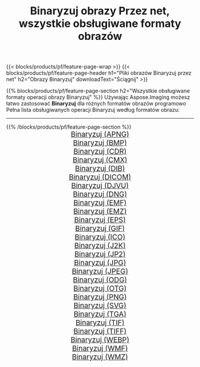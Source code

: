 ﻿---
title: Binaryzuj obrazy Przez net, wszystkie obsługiwane formaty obrazów 
weight: 3920
url: /pl/net/binarize 
lang: pl
langdirlevel: 2
locales: zh-hans,ja,it,ru,de,es,fr,nl,id,lt,pl,pt,vi,tr,ko,zh-hant,ar,hi,th,sv,cs,uk,he
description: Używając Aspose.Imaging możesz łatwo Binaryzuj obrazy Via net
---

{{< blocks/products/pf/feature-page-wrap >}}
{{< blocks/products/pf/feature-page-header h1="Pliki obrazów Binaryzuj przez net" h2="Obrazy Binaryzuj" downloadText="Ściągnij" >}}


{{% blocks/products/pf/feature-page-section  h2="Wszystkie obsługiwane formaty operacji obrazy Binaryzuj" %}}
Używając Aspose.Imaging możesz łatwo zastosować **Binaryzuj** dla różnych formatów obrazów programowo
<br/>
Pełna lista obsługiwanych operacji Binaryzuj według formatów obrazu:
<hr/>
{{% /blocks/products/pf/feature-page-section %}}
<div class="container-fluid productfamilypage bg-gray">
    <div class="convertypes bg-gray agp-content section">
        <div class="container">
		<div class="row other-converters" style="gap: 10px;font-size: 19px;text-align:center;">
		    <div class='col-md-2 other-converter remove-lp remove-rp'><a href="/imaging/pl/net/binarize/apng" style="padding:15px;">Binaryzuj (APNG)</a></div><div class='col-md-2 other-converter remove-lp remove-rp'><a href="/imaging/pl/net/binarize/bmp" style="padding:15px;">Binaryzuj (BMP)</a></div><div class='col-md-2 other-converter remove-lp remove-rp'><a href="/imaging/pl/net/binarize/cdr" style="padding:15px;">Binaryzuj (CDR)</a></div><div class='col-md-2 other-converter remove-lp remove-rp'><a href="/imaging/pl/net/binarize/cmx" style="padding:15px;">Binaryzuj (CMX)</a></div><div class='col-md-2 other-converter remove-lp remove-rp'><a href="/imaging/pl/net/binarize/dib" style="padding:15px;">Binaryzuj (DIB)</a></div><div class='col-md-2 other-converter remove-lp remove-rp'><a href="/imaging/pl/net/binarize/dicom" style="padding:15px;">Binaryzuj (DICOM)</a></div><div class='col-md-2 other-converter remove-lp remove-rp'><a href="/imaging/pl/net/binarize/djvu" style="padding:15px;">Binaryzuj (DJVU)</a></div><div class='col-md-2 other-converter remove-lp remove-rp'><a href="/imaging/pl/net/binarize/dng" style="padding:15px;">Binaryzuj (DNG)</a></div><div class='col-md-2 other-converter remove-lp remove-rp'><a href="/imaging/pl/net/binarize/emf" style="padding:15px;">Binaryzuj (EMF)</a></div><div class='col-md-2 other-converter remove-lp remove-rp'><a href="/imaging/pl/net/binarize/emz" style="padding:15px;">Binaryzuj (EMZ)</a></div><div class='col-md-2 other-converter remove-lp remove-rp'><a href="/imaging/pl/net/binarize/eps" style="padding:15px;">Binaryzuj (EPS)</a></div><div class='col-md-2 other-converter remove-lp remove-rp'><a href="/imaging/pl/net/binarize/gif" style="padding:15px;">Binaryzuj (GIF)</a></div><div class='col-md-2 other-converter remove-lp remove-rp'><a href="/imaging/pl/net/binarize/ico" style="padding:15px;">Binaryzuj (ICO)</a></div><div class='col-md-2 other-converter remove-lp remove-rp'><a href="/imaging/pl/net/binarize/j2k" style="padding:15px;">Binaryzuj (J2K)</a></div><div class='col-md-2 other-converter remove-lp remove-rp'><a href="/imaging/pl/net/binarize/jp2" style="padding:15px;">Binaryzuj (JP2)</a></div><div class='col-md-2 other-converter remove-lp remove-rp'><a href="/imaging/pl/net/binarize/jpg" style="padding:15px;">Binaryzuj (JPG)</a></div><div class='col-md-2 other-converter remove-lp remove-rp'><a href="/imaging/pl/net/binarize/jpeg" style="padding:15px;">Binaryzuj (JPEG)</a></div><div class='col-md-2 other-converter remove-lp remove-rp'><a href="/imaging/pl/net/binarize/odg" style="padding:15px;">Binaryzuj (ODG)</a></div><div class='col-md-2 other-converter remove-lp remove-rp'><a href="/imaging/pl/net/binarize/otg" style="padding:15px;">Binaryzuj (OTG)</a></div><div class='col-md-2 other-converter remove-lp remove-rp'><a href="/imaging/pl/net/binarize/png" style="padding:15px;">Binaryzuj (PNG)</a></div><div class='col-md-2 other-converter remove-lp remove-rp'><a href="/imaging/pl/net/binarize/svg" style="padding:15px;">Binaryzuj (SVG)</a></div><div class='col-md-2 other-converter remove-lp remove-rp'><a href="/imaging/pl/net/binarize/tga" style="padding:15px;">Binaryzuj (TGA)</a></div><div class='col-md-2 other-converter remove-lp remove-rp'><a href="/imaging/pl/net/binarize/tif" style="padding:15px;">Binaryzuj (TIF)</a></div><div class='col-md-2 other-converter remove-lp remove-rp'><a href="/imaging/pl/net/binarize/tiff" style="padding:15px;">Binaryzuj (TIFF)</a></div><div class='col-md-2 other-converter remove-lp remove-rp'><a href="/imaging/pl/net/binarize/webp" style="padding:15px;">Binaryzuj (WEBP)</a></div><div class='col-md-2 other-converter remove-lp remove-rp'><a href="/imaging/pl/net/binarize/wmf" style="padding:15px;">Binaryzuj (WMF)</a></div><div class='col-md-2 other-converter remove-lp remove-rp'><a href="/imaging/pl/net/binarize/wmz" style="padding:15px;">Binaryzuj (WMZ)</a></div>
                </div>
        </div>
    </div>
</div>
<br/>
